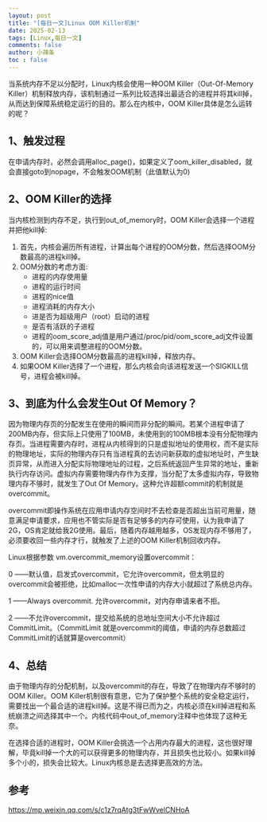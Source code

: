 ```yaml
---
layout: post
title: "[每日一文]Linux OOM Killer机制"
date: 2025-02-13
tags: [Linux,每日一文]
comments: false
author: 小辣条
toc : false
---
```

当系统内存不足以分配时，Linux内核会使用一种OOM Killer（Out-Of-Memory Killer）机制释放内存，该机制通过一系列比较选择出最适合的进程并将其kill掉，从而达到保障系统稳定运行的目的。那么在内核中，OOM Killer具体是怎么运转的呢？
<!-- more -->
## 1、触发过程

在申请内存时，必然会调用alloc_page()，如果定义了oom_killer_disabled，就会直接goto到nopage，不会触发OOM机制（此值默认为0)

## 2、OOM Killer的选择

当内核检测到内存不足，执行到out_of_memory时，OOM Killer会选择一个进程并把他kill掉:
1. 首先，内核会遍历所有进程，计算出每个进程的OOM分数，然后选择OOM分数最高的进程kill掉。
2. OOM分数的考虑方面: 
   - 进程的内存使用量
   - 进程的运行时间
   - 进程的nice值
   - 进程消耗的内存大小
   - 进是否为超级用户（root）启动的进程
   - 是否有活跃的子进程
   - 进程的oom_score_adj值是用户通过/proc/pid/oom_score_adj文件设置的，可以用来调整进程的OOM分数。
3. OOM Killer会选择OOM分数最高的进程kill掉，释放内存。
4. 如果OOM Killer选择了一个进程，那么内核会向该进程发送一个SIGKILL信号，进程会被kill掉。

## 3、到底为什么会发生Out Of Memory？

因为物理内存页的分配发生在使用的瞬间而非分配的瞬间。若某个进程申请了200MB内存，但实际上只使用了100MB，未使用到的100MB根本没有分配物理内存页。当进程需要内存时，进程从内核得到的只是虚拟地址的使用权，而不是实际的物理地址，实际的物理内存只有当进程真的去访问新获取的虚拟地址时，产生缺页异常，从而进入分配实际物理地址的过程，之后系统返回产生异常的地址，重新执行内存访问。虚拟内存需要物理内存作为支撑，当分配了太多虚拟内存，导致物理内存不够时，就发生了Out Of Memory。这种允许超额commit的机制就是overcommit。

overcommit即操作系统在应用申请内存空间时不去检查是否超出当前可用量，随意满足申请要求，应用也不管实际是否有足够多的内存可使用，认为我申请了2G，OS肯定就给我2G使用。最后，随着内存越用越多，OS发现内存不够用了，必须要收回一些内存才行，就触发了上述的OOM Killer机制回收内存。

Linux根据参数 vm.overcommit_memory设置overcommit：

0 ——默认值，启发式overcommit，它允许overcommit，但太明显的overcommit会被拒绝，比如malloc一次性申请的内存大小就超过了系统总内存。

1 ——Always overcommit. 允许overcommit，对内存申请来者不拒。

2 ——不允许overcommit，提交给系统的总地址空间大小不允许超过CommitLimit。（CommitLimit 就是overcommit的阈值，申请的内存总数超过CommitLimit的话就算是overcommit）

## 4、总结

由于物理内存的分配机制，以及overcommit的存在，导致了在物理内存不够时的OOM Killer。OOM Killer机制很有意思，它为了保护整个系统的安全稳定运行，需要找出一个最合适的进程kill掉。这是不得已而为之，内核必须在kill掉进程和系统崩溃之间选择其中一个。内核代码中out_of_memory注释中也体现了这种无奈。

在选择合适的进程时，OOM Killer会挑选一个占用内存最大的进程，这也很好理解，毕竟kill掉一个大的可以获得更多的物理内存，并且损失也比较小。如果kill掉多个小的，损失会比较大。Linux内核总是去选择更高效的方法。


## 参考
https://mp.weixin.qq.com/s/c1z7rqAtg3tFwWvelCNHoA